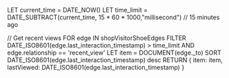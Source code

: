 LET current_time = DATE_NOW()
LET time_limit = DATE_SUBTRACT(current_time, 15 * 60 * 1000,"millisecond") // 15 minutes ago

// Get recent views
  FOR edge IN shopVisitorShoeEdges
  FILTER DATE_ISO8601(edge.last_interaction_timestamp) > time_limit AND edge.relationship == 'recent_view'
    LET item = DOCUMENT(edge._to)
    SORT DATE_ISO8601(edge.last_interaction_timestamp) desc
    RETURN {
      item: item,
      lastViewed: DATE_ISO8601(edge.last_interaction_timestamp)
    }
